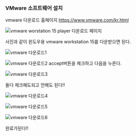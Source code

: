 ### **VMware 소프트웨어 설치**
vmware 다운로드 홈페이지
https://www.vmware.com/kr.html

![vmware worstation 15 player 다운로드 페이지](https://user-images.githubusercontent.com/49421197/56863945-c38ac180-69f7-11e9-871c-c474425448e5.jpg)

사진과 같이 윈도우용 vmware workstation 15를 다운받으면 된다.
 
![vmware 다운로드1](https://user-images.githubusercontent.com/49421197/56863962-12d0f200-69f8-11e9-88d7-ec5bbc6745df.jpg)

![vmware 다운로드2](https://user-images.githubusercontent.com/49421197/56863993-3b58ec00-69f8-11e9-8a43-5203f68f7261.jpg)
accept버튼을 체크하고 다음을 누른다.

![vmware 다운로드3](https://user-images.githubusercontent.com/49421197/56864008-680d0380-69f8-11e9-9a91-32d23bf6029d.jpg)

둘다 체크해도되고 안해도 된다!!

![vmware 다운로드4](https://user-images.githubusercontent.com/49421197/56864013-76f3b600-69f8-11e9-9b91-ce2c13f0f5df.jpg)

![vmware 다운로드5](https://user-images.githubusercontent.com/49421197/56864014-78bd7980-69f8-11e9-9731-b44768edefe1.jpg)

![vmware 다운로드6](https://user-images.githubusercontent.com/49421197/56864015-7ce99700-69f8-11e9-81c6-84d3d91512fc.jpg)

완료가된다!!
